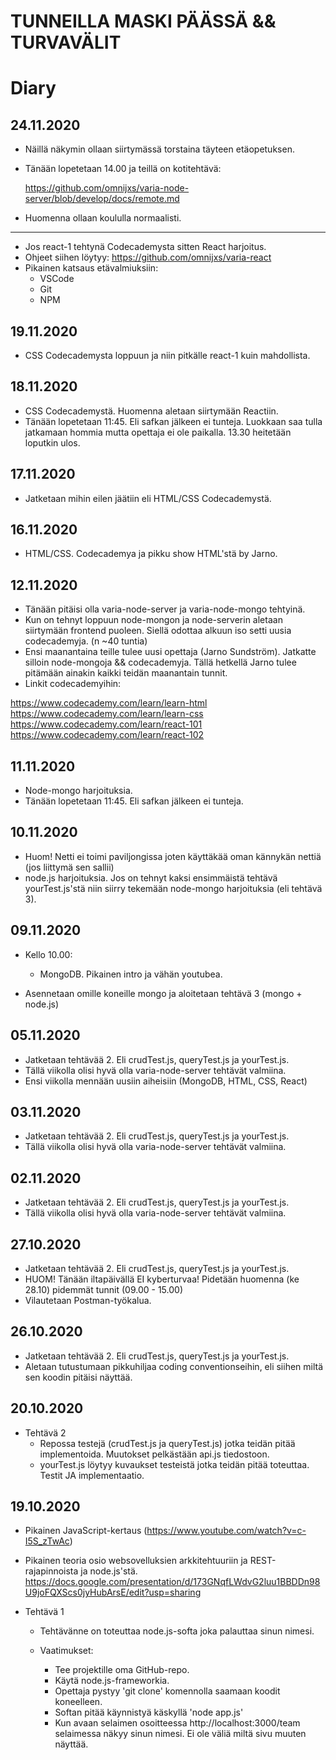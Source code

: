
<h1>TUNNEILLA MASKI PÄÄSSÄ && TURVAVÄLIT</h1>

<h1>Diary</h1>

<h2>24.11.2020</h2>

* Näillä näkymin ollaan siirtymässä torstaina täyteen etäopetuksen.
* Tänään lopetetaan 14.00 ja teillä on kotitehtävä:

    https://github.com/omnijxs/varia-node-server/blob/develop/docs/remote.md

* Huomenna ollaan koululla normaalisti.

---

* Jos react-1 tehtynä Codecademysta sitten React harjoitus.
* Ohjeet siihen löytyy: https://github.com/omnijxs/varia-react
* Pikainen katsaus etävalmiuksiin:
    * VSCode
    * Git
    * NPM 
    
<h2>19.11.2020</h2>

* CSS Codecademysta loppuun ja niin pitkälle react-1 kuin mahdollista.

<h2>18.11.2020</h2>

* CSS Codecademystä. Huomenna aletaan siirtymään Reactiin.
* Tänään lopetetaan 11:45. Eli safkan jälkeen ei tunteja. Luokkaan saa tulla jatkamaan hommia mutta opettaja ei ole paikalla. 13.30 heitetään loputkin ulos.

<h2>17.11.2020</h2>

* Jatketaan mihin eilen jäätiin eli HTML/CSS Codecademystä.

<h2>16.11.2020</h2>

* HTML/CSS. Codecademya ja pikku show HTML'stä by Jarno.

<h2>12.11.2020</h2>

* Tänään pitäisi olla varia-node-server ja varia-node-mongo tehtyinä.
* Kun on tehnyt loppuun node-mongon ja node-serverin aletaan siirtymään frontend puoleen. Siellä odottaa alkuun iso setti uusia codecademyja. (n ~40 tuntia)
* Ensi maanantaina teille tulee uusi opettaja (Jarno Sundström).  Jatkatte silloin node-mongoja && codecademyja. Tällä hetkellä Jarno tulee pitämään ainakin kaikki teidän maanantain tunnit.
* Linkit codecademyihin:

https://www.codecademy.com/learn/learn-html <br/>
https://www.codecademy.com/learn/learn-css <br/>
https://www.codecademy.com/learn/react-101 <br/>
https://www.codecademy.com/learn/react-102 <br/>

<h2>11.11.2020</h2>

* Node-mongo harjoituksia.
* Tänään lopetetaan 11:45. Eli safkan jälkeen ei tunteja. 

<h2>10.11.2020</h2>

* Huom! Netti ei toimi paviljongissa joten käyttäkää oman kännykän nettiä (jos liittymä sen sallii)
* node.js harjoituksia. Jos on tehnyt kaksi ensimmäistä tehtävä yourTest.js'stä niin siirry tekemään node-mongo harjoituksia (eli tehtävä 3).

<h2>09.11.2020</h2>

* Kello 10.00:
    * MongoDB. Pikainen intro ja vähän youtubea.

* Asennetaan omille koneille mongo ja aloitetaan tehtävä 3 (mongo + node.js)

<h2>05.11.2020</h2>

* Jatketaan tehtävää 2. Eli crudTest.js, queryTest.js ja yourTest.js.
* Tällä viikolla olisi hyvä olla varia-node-server tehtävät valmiina. 
* Ensi viikolla mennään uusiin aiheisiin (MongoDB, HTML, CSS, React)

<h2>03.11.2020</h2>

* Jatketaan tehtävää 2. Eli crudTest.js, queryTest.js ja yourTest.js.
* Tällä viikolla olisi hyvä olla varia-node-server tehtävät valmiina. 

<h2>02.11.2020</h2>

* Jatketaan tehtävää 2. Eli crudTest.js, queryTest.js ja yourTest.js.
* Tällä viikolla olisi hyvä olla varia-node-server tehtävät valmiina. 

<h2>27.10.2020</h2>

* Jatketaan tehtävää 2. Eli crudTest.js, queryTest.js ja yourTest.js.
* HUOM! Tänään iltapäivällä EI kyberturvaa! Pidetään huomenna (ke 28.10) pidemmät tunnit (09.00 - 15.00)
* Vilautetaan Postman-työkalua.

<h2>26.10.2020</h2>

* Jatketaan tehtävää 2. Eli crudTest.js, queryTest.js ja yourTest.js.
* Aletaan tutustumaan pikkuhiljaa coding conventionseihin, eli siihen miltä sen koodin pitäisi näyttää.

<h2>20.10.2020</h2>

* Tehtävä 2
    * Repossa testejä (crudTest.js ja queryTest.js) jotka teidän pitää implementoida. Muutokset pelkästään api.js tiedostoon.
    * yourTest.js löytyy kuvaukset testeistä jotka teidän pitää toteuttaa. Testit JA implementaatio.

<h2>19.10.2020</h2>

* Pikainen JavaScript-kertaus (https://www.youtube.com/watch?v=c-I5S_zTwAc)
* Pikainen teoria osio websovelluksien arkkitehtuuriin ja REST-rajapinnoista ja node.js'stä. https://docs.google.com/presentation/d/173GNqfLWdvG2luu1BBDDn98U9joFQXScs0jyHubArsE/edit?usp=sharing

* Tehtävä 1
    * Tehtävänne on toteuttaa node.js-softa joka palauttaa sinun nimesi.
  
    * Vaatimukset:
        * Tee projektille oma GitHub-repo.
        * Käytä node.js-frameworkia.
        * Opettaja pystyy 'git clone' komennolla saamaan koodit koneelleen.
        * Softan pitää käynnistyä käskyllä 'node app.js'
        * Kun avaan selaimen osoitteessa http://localhost:3000/team selaimessa näkyy sinun nimesi. Ei ole väliä miltä sivu muuten näyttää. 